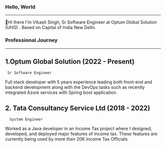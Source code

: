 ### Hello, World
-------------------------------------------------------------------------------------------------------------------------------------------------------------------------------------------------------------------------------
👋Hi there I'm Vikash Singh, Sr Software Engineer at Optum Global Solution (UHG) . Based on Capital of India New Delhi. 

### Professional Journey
-------------------------------------------------------------------------------------------------------------------------------------------------------------------------------------------------------------------------------
## 1.Optum Global Solution (2022 - Present) 
     Sr Software Engineer
Full stack developer with 5 years experience leading both front-end and backend development along with the DevOps tasks such as recently integrated Azure services with Spring boot application.

## 2. Tata Consultancy Service Ltd (2018 - 2022)
      System Engineer
Worked as a Java developer in an Income Tax project where I designed, developed, and deployed major features of income tax. These features are currently being used by more than 20K Income Tax Officials.




<!--
**VikashSingh16/VikashSingh16** is a ✨ _special_ ✨ repository because its `README.md` (this file) appears on your GitHub profile.

Here are some ideas to get you started:

- 🔭 I’m currently working on ...
- 🌱 I’m currently learning ...
- 👯 I’m looking to collaborate on ...
- 🤔 I’m looking for help with ...
- 💬 Ask me about ...
- 📫 How to reach me: ...
- 😄 Pronouns: ...
- ⚡ Fun fact: ...
-->
